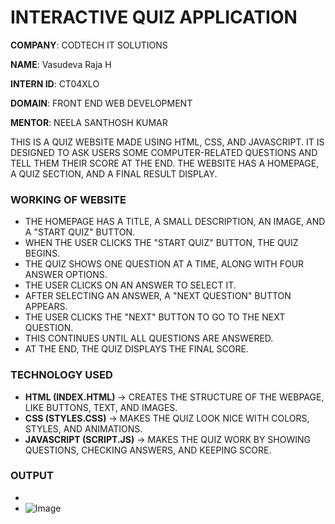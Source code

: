 # INTERACTIVE QUIZ APPLICATION

**COMPANY**: CODTECH IT SOLUTIONS

**NAME**: Vasudeva Raja H

**INTERN ID**: CT04XLO

**DOMAIN**: FRONT END WEB DEVELOPMENT

**MENTOR**: NEELA SANTHOSH KUMAR

THIS IS A QUIZ WEBSITE MADE USING HTML, CSS, AND JAVASCRIPT. IT IS DESIGNED TO ASK USERS SOME COMPUTER-RELATED QUESTIONS AND TELL THEM THEIR SCORE AT THE END. THE WEBSITE HAS A HOMEPAGE, A QUIZ SECTION, AND A FINAL RESULT DISPLAY.  

### WORKING OF WEBSITE  
- THE HOMEPAGE HAS A TITLE, A SMALL DESCRIPTION, AN IMAGE, AND A "START QUIZ" BUTTON.  
- WHEN THE USER CLICKS THE "START QUIZ" BUTTON, THE QUIZ BEGINS.  
- THE QUIZ SHOWS ONE QUESTION AT A TIME, ALONG WITH FOUR ANSWER OPTIONS.  
- THE USER CLICKS ON AN ANSWER TO SELECT IT.
- AFTER SELECTING AN ANSWER, A "NEXT QUESTION" BUTTON APPEARS.  
- THE USER CLICKS THE "NEXT" BUTTON TO GO TO THE NEXT QUESTION.  
- THIS CONTINUES UNTIL ALL QUESTIONS ARE ANSWERED.  
- AT THE END, THE QUIZ DISPLAYS THE FINAL SCORE.  

### TECHNOLOGY USED 
- **HTML (INDEX.HTML)** → CREATES THE STRUCTURE OF THE WEBPAGE, LIKE BUTTONS, TEXT, AND IMAGES.  
- **CSS (STYLES.CSS)** → MAKES THE QUIZ LOOK NICE WITH COLORS, STYLES, AND ANIMATIONS.  
- **JAVASCRIPT (SCRIPT.JS)** → MAKES THE QUIZ WORK BY SHOWING QUESTIONS, CHECKING ANSWERS, AND KEEPING SCORE.

### OUTPUT
- 
- ![Image](https://github.com/user-attachments/assets/9ebfdbd6-358c-4ef4-8025-f513b7ed0b2b)
